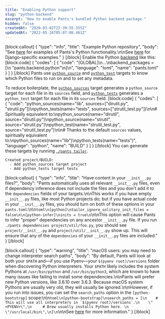 ```yaml
---
title: "Enabling Python support"
slug: "python-backend"
excerpt: "How to enable Pants's bundled Python backend package."
hidden: false
createdAt: "2020-03-02T22:39:55.355Z"
updatedAt: "2022-05-16T05:07:08.461Z"
---
```

[block:callout]
{
  "type": "info",
  "title": "Example Python repository",
  "body": "See [here](https://github.com/pantsbuild/example-python) for examples of Pants's Python functionality.\n\nSee [here](https://github.com/pantsbuild/example-django) for Django-specific examples."
}
[/block]
Enable the Python [backend](doc:enabling-backends) like this:
[block:code]
{
  "codes": [
    {
      "code": "[GLOBAL]\n...\nbackend_packages = [\n  \"pants.backend.python\"\n]\n",
      "language": "toml",
      "name": "pants.toml"
    }
  ]
}
[/block]
Pants use [`python_source`](doc:reference-python_source) and [`python_test`](doc:reference-python_test) targets to know which Python files to run on and to set any metadata.

To reduce boilerplate, the [`python_sources`](doc:reference-python_sources) target generates a `python_source` target for each file in its `sources` field, and [`python_tests`](doc:reference-python_tests) generates a `python_test` target for each file in its `sources` field.
[block:code]
{
  "codes": [
    {
      "code": "python_sources(name=\"lib\", sources=[\"dirutil.py\", \"strutil.py\"])\npython_tests(name=\"tests\", sources=[\"strutil_test.py\"])\n\n# Spiritually equivalent to:\npython_source(name=\"dirutil\", source=\"dirutil.py\")\npython_source(name=\"strutil\", source=\"strutil.py\")\npython_test(name=\"strutil_test.py\", source=\"strutil_test.py\")\n\n# Thanks to the default `sources` values, spiritually equivalent to:\npython_sources(name=\"lib\")\npython_tests(name=\"tests\")",
      "language": "python",
      "name": "BUILD"
    }
  ]
}
[/block]
You can generate these targets by running [`./pants tailor`](doc:create-initial-build-files).

```
Created project/BUILD:
  - Add python_sources target project
  - Add python_tests target tests
```
[block:callout]
{
  "type": "info",
  "title": "Have content in your `__init__.py` files?",
  "body": "Pants automatically uses all relevant `__init__.py` files, even if dependency inference does not include the files and you don't add it to the `dependencies` fields of your targets.\n\nThis works if you have empty `__init__.py` files, like most Python projects do; but if you have actual code in your `__init__.py` files, you should turn on both of these options in your `pants.toml`:\n\n```toml\n[python]\ntailor_ignore_solitary_init_files = false\n\n[python-infer]\ninits = true\n```\n\nThis option will cause Pants to infer \"proper\" dependencies on any ancestor `__init__.py` file. If you run `./pants dependencies project/util/foo.py`, you should see `project/__init__.py` and `project/util/__init__.py` show up. This will ensure that any of the `dependencies` of your `__init__.py` files are included."
}
[/block]

[block:callout]
{
  "type": "warning",
  "title": "macOS users: you may need to change interpreter search paths",
  "body": "By default, Pants will look at both your `$PATH` and—if you use Pyenv—your `$(pyenv root)/versions` folder when discovering Python interpreters. Your `$PATH` likely includes the system Pythons at `/usr/bin/python` and `/usr/bin/python3`, which are known to have many issues like failing to install some dependencies.\n\nPants will prefer new Python versions, like 3.6.10 over 3.6.3. Because macOS system Pythons are usually very old, they will usually be ignored.\n\nHowever, if you run into issues, you can set the `search_paths` option in the `[python-bootstrap]` scope:\n\n```toml\n[python-bootstrap]\nsearch_paths = [\n    # This will use all interpreters in `$(pyenv root)/versions`.\n    \"<PYENV>\",\n     # Brew usually installs Python here. \n    \"/usr/local/bin\",\n]\n```\n\nSee [here](doc:python-interpreter-compatibility#changing-the-interpreter-search-path) for more information."
}
[/block]